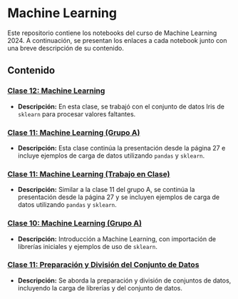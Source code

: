 # Machine Learning 


Este repositorio contiene los notebooks del curso de Machine Learning 2024. A continuación, se presentan los enlaces a cada notebook junto con una breve descripción de su contenido.

## Contenido

### [Clase 12: Machine Learning](https://github.com/davidlealo/sic_ai_2024/blob/main/004_machine_learning/%5Btrabajo-clases%5DClase12_SIC_AI_2024.ipynb)
- **Descripción:** En esta clase, se trabajó con el conjunto de datos Iris de `sklearn` para procesar valores faltantes.

### [Clase 11: Machine Learning (Grupo A)](https://github.com/davidlealo/sic_ai_2024/blob/main/004_machine_learning/%5Bgrupo-a%5DClase11-GRUPO-A_SIC_AI_2024.ipynb)
- **Descripción:** Esta clase continúa la presentación desde la página 27 e incluye ejemplos de carga de datos utilizando `pandas` y `sklearn`.

### [Clase 11: Machine Learning (Trabajo en Clase)](https://github.com/davidlealo/sic_ai_2024/blob/main/004_machine_learning/%5Btrabajo-en-clases%5DClase11-GRUPO-A_SIC_AI_2024.ipynb)
- **Descripción:** Similar a la clase 11 del grupo A, se continúa la presentación desde la página 27 y se incluyen ejemplos de carga de datos utilizando `pandas` y `sklearn`.

### [Clase 10: Machine Learning (Grupo A)](https://github.com/davidlealo/sic_ai_2024/blob/main/004_machine_learning/%5Bgrupo-a%5DClase10_SIC_AI_2024.ipynb)
- **Descripción:** Introducción a Machine Learning, con importación de librerías iniciales y ejemplos de uso de `sklearn`.

### [Clase 11: Preparación y División del Conjunto de Datos](https://github.com/davidlealo/sic_ai_2024/blob/main/004_machine_learning/Clase11_SIC_AI_2024%202.ipynb)
- **Descripción:** Se aborda la preparación y división de conjuntos de datos, incluyendo la carga de librerías y del conjunto de datos.

